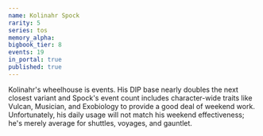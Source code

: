 ```yaml
---
name: Kolinahr Spock
rarity: 5
series: tos
memory_alpha:
bigbook_tier: 8
events: 19
in_portal: true
published: true
---
```


Kolinahr's wheelhouse is events. His DIP base nearly doubles the next closest variant and Spock's event count includes character-wide traits like Vulcan, Musician, and Exobiology to provide a good deal of weekend work. Unfortunately, his daily usage will not match his weekend effectiveness; he's merely average for shuttles, voyages, and gauntlet. 
